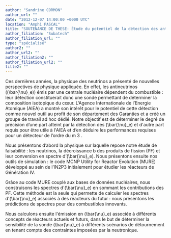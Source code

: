 ```yaml
---
author: "Sandrine CORMON"
author_url: ""
date: "2012-12-07 14:00:00 +0000 UTC"
location: "Amphi PASCAL"
title: "SOUTENANCE DE THESE: Étude du potentiel de la détection des antineutrinos pour la  surveillance des réacteurs nucléaires à des fins de lutte contre la prolifération"
author_filiation: "Subatech"
author_filiation_url: ""
type: "spécialisé"
author2: ""
author_url2: ""
author_filiation2: ""
author_filiation_url2: ""
title2: ""
---
```

Ces dernières années, la physique des neutrinos a présenté de nouvelles perspectives de physique appliquée. En effet, les antineutrinos (\(\bar{\nu}_e\)) émis par une centrale nucléaire dépendent du combustible : leur détection constituerait donc une sonde permettant de déterminer la composition isotopique du cœur. L’Agence Internationale de l’Energie Atomique (AIEA) a montré son intérêt pour le potentiel de cette détection comme nouvel outil au profit de son département des Garanties et a créé un groupe de travail ad hoc dédié. Notre objectif est de déterminer le degré de précision d’une part atteint par la détection des \(\bar{\nu}_e\) et d'autre part requis pour être utile à l'AIEA et d’en déduire les performances requises pour un détecteur de l’ordre du m
3
.

Nous présentons d’abord la physique sur laquelle repose notre étude de faisabilité : les neutrinos, la décroissance b des produits de fission (PF) et leur conversion en spectre d’\(\bar{\nu}_e\). Nous présentons ensuite nos outils de simulation : le code MCNP Utility for Reactor Evolution (MURE) développé au sein de l’IN2P3 initialement pour étudier les réacteurs de Génération IV.

Grâce au code MURE couplé aux bases de données nucléaires, nous construisons les spectres d'\(\bar{\nu}_e\) en sommant les contributions des PF. Cette méthode est la seule qui permette de calculer les spectres d'\(\bar{\nu}_e\) associés à des réacteurs du futur : nous présentons les prédictions de spectres pour des combustibles innovants.

Nous calculons ensuite l'émission en \(\bar{\nu}_e\) associée à différents concepts de réacteurs actuels et futurs, dans le but de déterminer la sensibilité de la sonde \(\bar{\nu}_e\) à différents scénarios de détournement en tenant compte des contraintes imposées par la neutronique.
